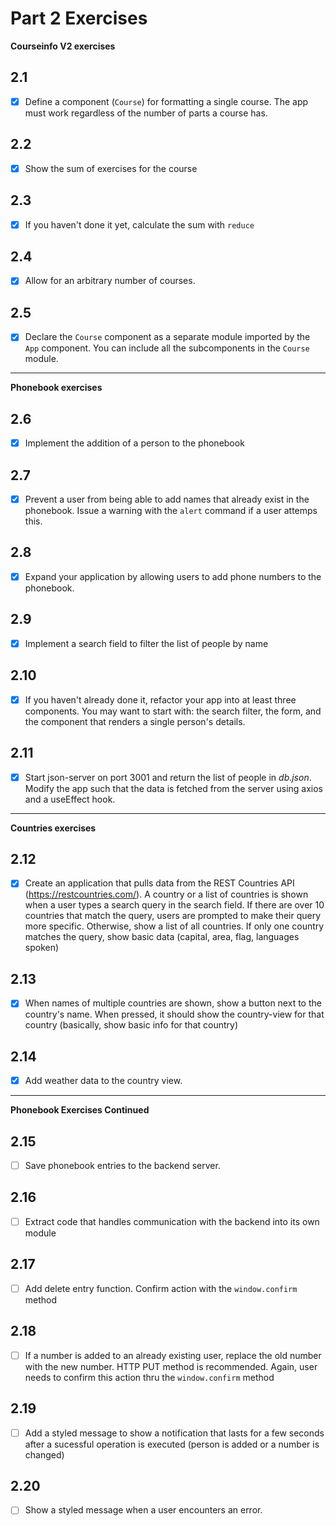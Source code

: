 # Part 2 Exercises

**Courseinfo V2 exercises**
## 2.1
- [x] Define a component (`Course`) for formatting a single course. The app must work regardless of the number of parts a course has.

## 2.2
- [x] Show the sum of exercises for the course

## 2.3
- [x] If you haven't done it yet, calculate the sum with `reduce`

## 2.4
- [x] Allow for an arbitrary number of courses.

## 2.5
- [x] Declare the `Course` component as a separate module imported by the `App` component. You can include all the subcomponents in the `Course` module.

---
**Phonebook exercises**

## 2.6
- [x] Implement the addition of a person to the phonebook

## 2.7
- [x] Prevent a user from being able to add names that already exist in the phonebook. Issue a warning with the `alert` command if a user attemps this.

## 2.8
- [x] Expand your application by allowing users to add phone numbers to the phonebook.

## 2.9
- [x] Implement a search field to filter the list of people by name

## 2.10
- [x] If you haven't already done it, refactor your app into at least three components. You may want to start  with: the search filter, the form, and the component that renders a single person's details.

## 2.11
- [x] Start json-server on port 3001 and return the list of people in *db.json*. Modify the app such that the data is fetched from the server using axios and a useEffect hook.

---
**Countries exercises**
## 2.12
- [x] Create an application that pulls data from the REST Countries API (https://restcountries.com/). A country or a list of countries is shown when a user types a search query in the search field. If there are over 10 countries that match the query, users are prompted to make their query more specific. Otherwise, show a list of all countries. If only one country matches the query, show basic data (capital, area, flag, languages spoken)

## 2.13
- [x] When names of multiple countries are shown, show a button next to the country's name. When pressed, it should show the country-view for that country (basically, show basic info for that country)

## 2.14
- [x] Add weather data to the country view.

---
**Phonebook Exercises Continued**
## 2.15
- [ ] Save phonebook entries to the backend server.

## 2.16
- [ ] Extract code that handles communication with the backend into its own module

## 2.17
- [ ] Add delete entry function. Confirm action with the `window.confirm` method

## 2.18
- [ ] If a number is added to an already existing user, replace the old number with the new number. HTTP PUT method is recommended. Again, user needs to confirm this action thru the `window.confirm` method

## 2.19
- [ ] Add a styled message to show a notification that lasts for a few seconds after a sucessful operation is executed (person is added or a number is changed)

## 2.20
- [ ] Show a styled message when a user encounters an error.



